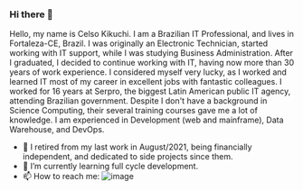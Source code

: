 ### Hi there 👋

<!--
**sp35000/sp35000** is a ✨ _special_ ✨ repository because its `README.md` (this file) appears on your GitHub profile.
-->

Hello, my name is Celso Kikuchi.
I am a Brazilian IT Professional, and lives in Fortaleza-CE, Brazil.
I was originally an Electronic Technician, started working with IT support, while I was studying Business Administration.
After I graduated, I decided to continue working with IT, having now more than 30 years of work experience.
I considered myself very lucky, as I worked and learned IT most of my career in excellent jobs with fantastic colleagues.
I worked for 16 years at Serpro, the biggest Latin American public IT agency, attending Brazilian government. Despite I don't have a background in Science Computing, their several training courses gave me a lot of knowledge.
I am experienced in Development (web and mainframe), Data Warehouse, and DevOps.

- 🔭 I retired from my last work in August/2021, being financially independent, and dedicated to side projects since them.
- 🌱 I’m currently learning full cycle development.
- 📫 How to reach me: 
![image](https://user-images.githubusercontent.com/18312690/219508396-dd135776-2c81-4cea-9834-103d7535b728.png)
